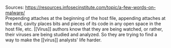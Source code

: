 Sources:
https://resources.infosecinstitute.com/topic/a-few-words-on-malware/
\
Prepending attaches at the beginning of the host file, appending attaches at the end, cavity places bits and pieces of its code in any open space in the host file, etc. [[Virus]] authors know that they are being watched, or rather, their viruses are being studied and analyzed. So they are trying to find a way to make the [[virus]] analysts' life harder.
